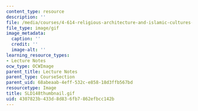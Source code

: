 ```yaml
---
content_type: resource
description: ''
file: /media/courses/4-614-religious-architecture-and-islamic-cultures-fall-2002/4307823b433d8d836fb7862efbcc142b_SLD148thumbnail.gif
file_type: image/gif
image_metadata:
  caption: ''
  credit: ''
  image-alt: ''
learning_resource_types:
- Lecture Notes
ocw_type: OCWImage
parent_title: Lecture Notes
parent_type: CourseSection
parent_uid: 68abeaab-4eff-532c-e858-18d3ffb567bd
resourcetype: Image
title: SLD148thumbnail.gif
uid: 4307823b-433d-8d83-6fb7-862efbcc142b
---
```

